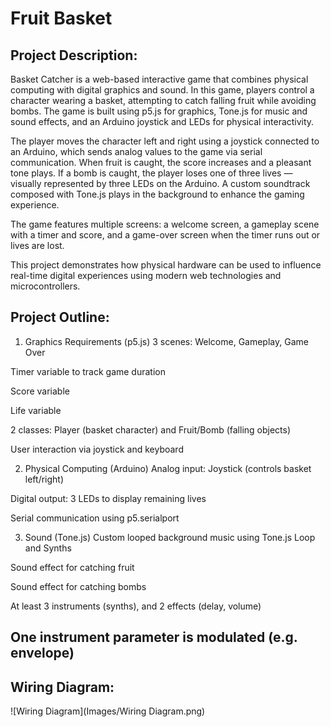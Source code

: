 # Fruit Basket

Project Description:
-----------------------------------------------------------------------------------------
Basket Catcher is a web-based interactive game that combines physical computing with digital graphics and sound. In this game, players control a character wearing a basket, attempting to catch falling fruit while avoiding bombs. The game is built using p5.js for graphics, Tone.js for music and sound effects, and an Arduino joystick and LEDs for physical interactivity.

The player moves the character left and right using a joystick connected to an Arduino, which sends analog values to the game via serial communication. When fruit is caught, the score increases and a pleasant tone plays. If a bomb is caught, the player loses one of three lives — visually represented by three LEDs on the Arduino. A custom soundtrack composed with Tone.js plays in the background to enhance the gaming experience.

The game features multiple screens: a welcome screen, a gameplay scene with a timer and score, and a game-over screen when the timer runs out or lives are lost.

This project demonstrates how physical hardware can be used to influence real-time digital experiences using modern web technologies and microcontrollers.

Project Outline:
-----------------------------------------------------------------------------------------
1. Graphics Requirements (p5.js)
 3 scenes: Welcome, Gameplay, Game Over

 Timer variable to track game duration

 Score variable

 Life variable

 2 classes: Player (basket character) and Fruit/Bomb (falling objects)

 User interaction via joystick and keyboard

2. Physical Computing (Arduino)
 Analog input: Joystick (controls basket left/right)

 Digital output: 3 LEDs to display remaining lives

 Serial communication using p5.serialport

3. Sound (Tone.js)
 Custom looped background music using Tone.js Loop and Synths

 Sound effect for catching fruit

 Sound effect for catching bombs

 At least 3 instruments (synths), and 2 effects (delay, volume)

 One instrument parameter is modulated (e.g. envelope)
 -----------------------------------------------------------------------------------------
## Wiring Diagram:

![Wiring Diagram](Images/Wiring Diagram.png)
